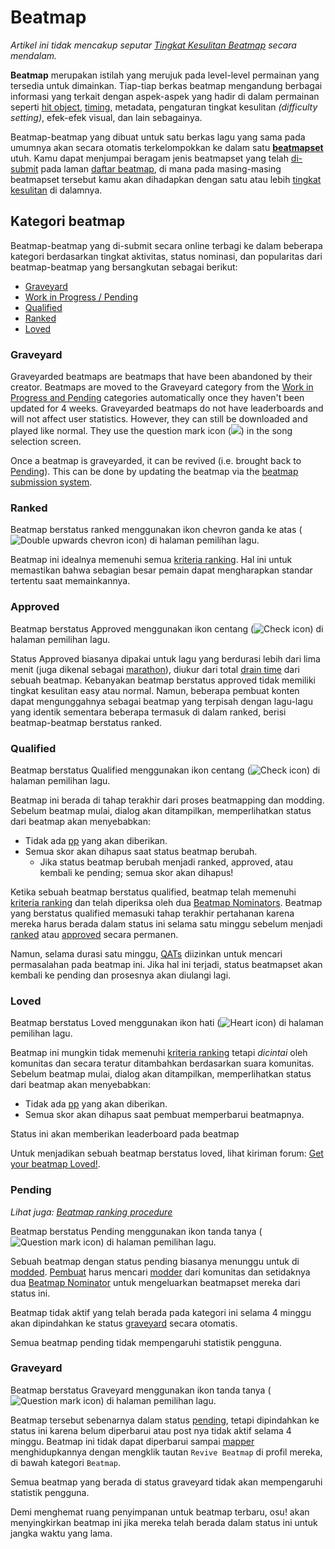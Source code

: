# Beatmap

*Artikel ini tidak mencakup seputar [Tingkat Kesulitan Beatmap](/wiki/Difficulties) secara mendalam.*

**Beatmap** merupakan istilah yang merujuk pada level-level permainan yang tersedia untuk dimainkan. Tiap-tiap berkas beatmap mengandung berbagai informasi yang terkait dengan aspek-aspek yang hadir di dalam permainan seperti [hit object](/wiki/Hit_Objects), [timing](/wiki/Beatmap_Editor/Timing), metadata, pengaturan tingkat kesulitan *(difficulty setting)*, efek-efek visual, dan lain sebagainya.

Beatmap-beatmap yang dibuat untuk satu berkas lagu yang sama pada umumnya akan secara otomatis terkelompokkan ke dalam satu **[beatmapset](Beatmapsets)** utuh. Kamu dapat menjumpai beragam jenis beatmapset yang telah [di-submit](/wiki/Glossary#bss) pada laman [daftar beatmap](https://osu.ppy.sh/beatmapsets), di mana pada masing-masing beatmapset tersebut kamu akan dihadapkan dengan satu atau lebih [tingkat kesulitan](/wiki/Difficulties) di dalamnya.

## Kategori beatmap

Beatmap-beatmap yang di-submit secara online terbagi ke dalam beberapa kategori berdasarkan tingkat aktivitas, status nominasi, dan popularitas dari beatmap-beatmap yang bersangkutan sebagai berikut:

- [Graveyard](#graveyard)
- [Work in Progress / Pending](#work-in-progress-and-pending)
- [Qualified](#qualified)
- [Ranked](#ranked)
- [Loved](#loved)

### Graveyard

Graveyarded beatmaps are beatmaps that have been abandoned by their creator. Beatmaps are moved to the Graveyard category from the [Work in Progress and Pending](#work-in-progress-and-pending) categories automatically once they haven't been updated for 4 weeks. Graveyarded beatmaps do not have leaderboards and will not affect user statistics. However, they can still be downloaded and played like normal. They use the question mark icon (![](/wiki/shared/status/graveyard.png)) in the song selection screen<!-- TODO: link -->.

Once a beatmap is graveyarded, it can be revived (i.e. brought back to [Pending](#work-in-progress-and-pending)). This can be done by updating the beatmap via the [beatmap submission system](/wiki/Glossary#bss).

### Ranked

Beatmap berstatus ranked menggunakan ikon chevron ganda ke atas (![Double upwards chevron icon](/wiki/shared/status/ranked.png)) di halaman pemilihan lagu.

Beatmap ini idealnya memenuhi semua [kriteria ranking](/wiki/ranking_criteria). Hal ini untuk memastikan bahwa sebagian besar pemain dapat mengharapkan standar tertentu saat memainkannya.

### Approved

Beatmap berstatus Approved menggunakan ikon centang (![Check icon](/wiki/shared/status/approved.png)) di halaman pemilihan lagu.

Status Approved biasanya dipakai untuk lagu yang berdurasi lebih dari lima menit (juga dikenal sebagai [marathon](/wiki/marathon)), diukur dari total [drain time](/wiki/drain_time) dari sebuah beatmap. Kebanyakan beatmap berstatus approved tidak memiliki tingkat kesulitan easy atau normal. Namun, beberapa pembuat konten dapat mengunggahnya sebagai beatmap yang terpisah dengan lagu-lagu yang identik sementara beberapa termasuk di dalam ranked, berisi beatmap-beatmap berstatus ranked.

### Qualified

Beatmap berstatus Qualified menggunakan ikon centang (![Check icon](/wiki/shared/status/qualified.png)) di halaman pemilihan lagu.

Beatmap ini berada di tahap terakhir dari proses beatmapping dan modding. Sebelum beatmap mulai, dialog akan ditampilkan, memperlihatkan status dari beatmap akan menyebabkan:

- Tidak ada [pp](/wiki/pp) yang akan diberikan.
- Semua skor akan dihapus saat status beatmap berubah.
  - Jika status beatmap berubah menjadi ranked, approved, atau kembali ke pending; semua skor akan dihapus!

Ketika sebuah beatmap berstatus qualified, beatmap telah memenuhi [kriteria ranking](/wiki/ranking_criteria) dan telah diperiksa oleh dua [Beatmap Nominators](/wiki/Beatmap_Nominators). Beatmap yang berstatus qualified memasuki tahap terakhir pertahanan karena mereka harus berada dalam status ini selama satu minggu sebelum menjadi [ranked](#ranked) atau [approved](#approved) secara permanen.

Namun, selama durasi satu minggu, [QATs](/wiki/QAT) diizinkan untuk mencari permasalahan pada beatmap ini. Jika hal ini terjadi, status beatmapset akan kembali ke pending dan prosesnya akan diulangi lagi.

### Loved

Beatmap berstatus Loved menggunakan ikon hati (![Heart icon](/wiki/shared/status/loved.png)) di halaman pemilihan lagu.

Beatmap ini mungkin tidak memenuhi [kriteria ranking](/wiki/ranking_criteria) tetapi *dicintai* oleh komunitas dan secara teratur ditambahkan berdasarkan suara komunitas. Sebelum beatmap mulai, dialog akan ditampilkan, memperlihatkan status dari beatmap akan menyebabkan:

- Tidak ada [pp](/wiki/pp) yang akan diberikan.
- Semua skor akan dihapus saat pembuat memperbarui beatmapnya.

Status ini akan memberikan leaderboard pada beatmap

Untuk menjadikan sebuah beatmap berstatus loved, lihat kiriman forum: [Get your beatmap Loved!](https://osu.ppy.sh/community/forums/topics/549835).

### Pending

*Lihat juga: [Beatmap ranking procedure](/wiki/Beatmap_ranking_procedure)*

Beatmap berstatus Pending menggunakan ikon tanda tanya (![Question mark icon](/wiki/shared/status/pending.png)) di halaman pemilihan lagu.

Sebuah beatmap dengan status pending biasanya menunggu untuk di [modded](/wiki/modded). [Pembuat](/wiki/Creators) harus mencari [modder](/wiki/modders) dari komunitas dan setidaknya dua [Beatmap Nominator](/wiki/Beatmap_Nominators) untuk mengeluarkan beatmapset mereka dari status ini.

Beatmap tidak aktif yang telah berada pada kategori ini selama 4 minggu akan dipindahkan ke status [graveyard](#graveyard) secara otomatis.

Semua beatmap pending tidak mempengaruhi statistik pengguna.

### Graveyard

Beatmap berstatus Graveyard menggunakan ikon tanda tanya (![Question mark icon](/wiki/shared/status/graveyard.png)) di halaman pemilihan lagu.

Beatmap tersebut sebenarnya dalam status [pending](#pending), tetapi dipindahkan ke status ini karena belum diperbarui atau post nya tidak aktif selama 4 minggu. Beatmap ini tidak dapat diperbarui sampai [mapper](/wiki/mapper) menghidupkannya dengan mengklik tautan `Revive Beatmap` di profil mereka, di bawah kategori `Beatmap`.

Semua beatmap yang berada di status graveyard tidak akan mempengaruhi statistik pengguna.

Demi menghemat ruang penyimpanan untuk beatmap terbaru, osu! akan menyingkirkan beatmap ini jika mereka telah berada dalam status ini untuk jangka waktu yang lama.

